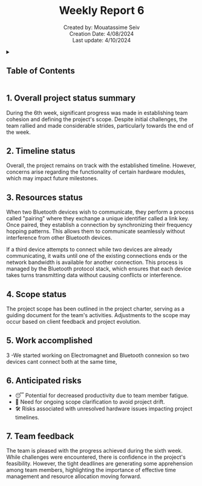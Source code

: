 <h1 align="center">Weekly Report 6</h1>

<p align="center">
Created by: Mouatassime Seiv <br> Creation Date: 4/08/2024 <br> Last update: 4/10/2024
</p>

<details>
<summary>

## Table of Contents

</summary>

- [Table of Contents](#table-of-contents)
- [1. Overall project status summary](#1-overall-project-status-summary)
- [2. Timeline status](#3-timeline-status)
- [3. Resources status](#4-resources-status)
- [4. Scope status](#5-scope-status)
- [5. Work accomplished](#6-work-accomplished)
- [6. Anticipated risks](#7-anticipated-risks)
- [7. Team feedback](#8-team-feedback)

</details>

## 1. Overall project status summary

During the 6th week, significant progress was made in establishing team cohesion and defining the project's scope. Despite initial challenges, the team rallied and made considerable strides, particularly towards the end of the week.


## 2. Timeline status

Overall, the project remains on track with the established timeline. However, concerns arise regarding the functionality of certain hardware modules, which may impact future milestones.

## 3. Resources status

When two Bluetooth devices wish to communicate, they perform a process called "pairing" where they exchange a unique identifier called a link key. Once paired, they establish a connection by synchronizing their frequency hopping patterns. This allows them to communicate seamlessly without interference from other Bluetooth devices.

If a third device attempts to connect while two devices are already communicating, it waits until one of the existing connections ends or the network bandwidth is available for another connection. This process is managed by the Bluetooth protocol stack, which ensures that each device takes turns transmitting data without causing conflicts or interference.

## 4. Scope status

The project scope has been outlined in the project charter, serving as a guiding document for the team's activities. Adjustments to the scope may occur based on client feedback and project evolution.

## 5. Work accomplished

3 -We started working on Electromagnet and Bluetooth connexion so two devices cant connect both at the same time, 

## 6. Anticipated risks

- 😴 Potential for decreased productivity due to team member fatigue.
- 🎯 Need for ongoing scope clarification to avoid project drift.
- 🛠️ Risks associated with unresolved hardware issues impacting project timelines.

## 7. Team feedback

The team is pleased with the progress achieved during the sixth week. While challenges were encountered, there is confidence in the project's feasibility. However, the tight deadlines are generating some apprehension among team members, highlighting the importance of effective time management and resource allocation moving forward.
